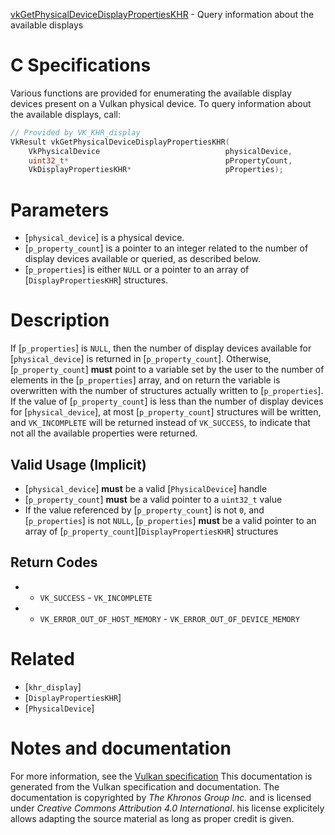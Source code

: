 [vkGetPhysicalDeviceDisplayPropertiesKHR](https://www.khronos.org/registry/vulkan/specs/1.3-extensions/man/html/vkGetPhysicalDeviceDisplayPropertiesKHR.html) - Query information about the available displays

# C Specifications
Various functions are provided for enumerating the available display devices
present on a Vulkan physical device.
To query information about the available displays, call:
```c
// Provided by VK_KHR_display
VkResult vkGetPhysicalDeviceDisplayPropertiesKHR(
    VkPhysicalDevice                            physicalDevice,
    uint32_t*                                   pPropertyCount,
    VkDisplayPropertiesKHR*                     pProperties);
```

# Parameters
- [`physical_device`] is a physical device.
- [`p_property_count`] is a pointer to an integer related to the number of display devices available or queried, as described below.
- [`p_properties`] is either `NULL` or a pointer to an array of [`DisplayPropertiesKHR`] structures.

# Description
If [`p_properties`] is `NULL`, then the number of display devices available
for [`physical_device`] is returned in [`p_property_count`].
Otherwise, [`p_property_count`] **must**  point to a variable set by the user to
the number of elements in the [`p_properties`] array, and on return the
variable is overwritten with the number of structures actually written to
[`p_properties`].
If the value of [`p_property_count`] is less than the number of display
devices for [`physical_device`], at most [`p_property_count`] structures
will be written, and `VK_INCOMPLETE` will be returned instead of
`VK_SUCCESS`, to indicate that not all the available properties were
returned.
## Valid Usage (Implicit)
-  [`physical_device`] **must**  be a valid [`PhysicalDevice`] handle
-  [`p_property_count`] **must**  be a valid pointer to a `uint32_t` value
-    If the value referenced by [`p_property_count`] is not `0`, and [`p_properties`] is not `NULL`, [`p_properties`] **must**  be a valid pointer to an array of [`p_property_count`][`DisplayPropertiesKHR`] structures

## Return Codes
*   - `VK_SUCCESS`  - `VK_INCOMPLETE` 
*   - `VK_ERROR_OUT_OF_HOST_MEMORY`  - `VK_ERROR_OUT_OF_DEVICE_MEMORY`

# Related
- [`khr_display`]
- [`DisplayPropertiesKHR`]
- [`PhysicalDevice`]

# Notes and documentation
For more information, see the [Vulkan specification](https://www.khronos.org/registry/vulkan/specs/1.3-extensions/html/vkspec.html)
This documentation is generated from the Vulkan specification and documentation.
The documentation is copyrighted by *The Khronos Group Inc.* and is licensed under *Creative Commons Attribution 4.0 International*.
his license explicitely allows adapting the source material as long as proper credit is given.
        
